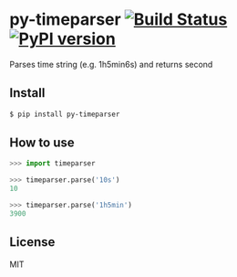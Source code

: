# py-timeparser [![Build Status](https://travis-ci.org/utgwkk/py-timeparser.svg?branch=master)](https://travis-ci.org/utgwkk/py-timeparser) [![PyPI version](https://badge.fury.io/py/py-timeparser.svg)](https://badge.fury.io/py/py-timeparser)
Parses time string (e.g. 1h5min6s) and returns second

## Install

```sh
$ pip install py-timeparser
```

## How to use

```python
>>> import timeparser

>>> timeparser.parse('10s')
10

>>> timeparser.parse('1h5min')
3900
```

## License
MIT

